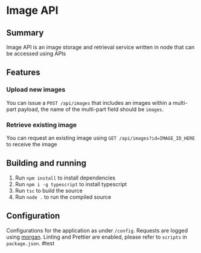 # Image API

## Summary

Image API is an image storage and retrieval service written in node that can be accessed using APIs

## Features

### Upload new images

You can issue a `POST /api/images` that includes an images within a multi-part payload, the name of the multi-part field should be `images`.

### Retrieve existing image

You can request an existing image using `GET /api/images?id=IMAGE_ID_HERE` to receive the image

## Building and running

1. Run `npm install` to install dependencies
1. Run `npm i -g typescript` to install typescript
1. Run `tsc` to build the source
1. Run `node .` to run the compiled source

## Configuration

Configurations for the application as under `/config`.
Requests are logged using [morgan](https://www.npmjs.com/package/morgan).
Linting and Prettier are enabled, please refer to `scripts` in `package.json`.
#test
